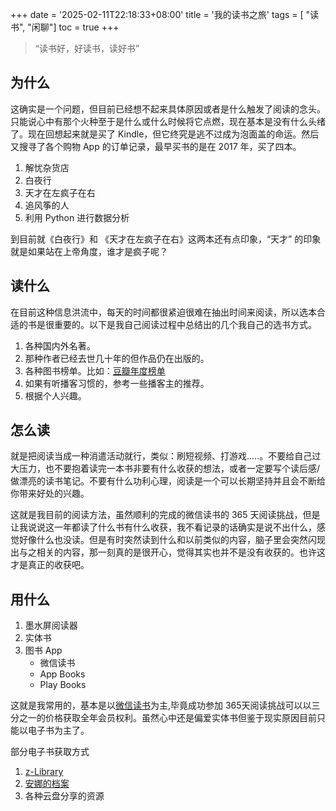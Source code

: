 +++
date = '2025-02-11T22:18:33+08:00'
title = '我的读书之旅'
tags = [ "读书", "闲聊"]
toc = true
+++


> “读书好，好读书，读好书”
## 为什么

这确实是一个问题，但目前已经想不起来具体原因或者是什么触发了阅读的念头。只能说心中有那个火种至于是什么或什么时候将它点燃，现在基本是没有什么头绪了。现在回想起来就是买了 Kindle，但它终究是逃不过成为泡面盖的命运。然后又搜寻了各个购物 App 的订单记录，最早买书的是在 2017 年，买了四本。

1. 解忧杂货店
2. 白夜行
3. 天才在左疯子在右
4. 追风筝的人
5. 利用 Python 进行数据分析

到目前就《白夜行》和 《天才在左疯子在右》这两本还有点印象，“天才” 的印象就是如果站在上帝角度，谁才是疯子呢？

## 读什么

在目前这种信息洪流中，每天的时间都很紧迫很难在抽出时间来阅读，所以选本合适的书是很重要的。以下是我自己阅读过程中总结出的几个我自己的选书方式。

1. 各种国内外名著。
2. 那种作者已经去世几十年的但作品仍在出版的。
3. 各种图书榜单。比如：[豆瓣年度榜单](https://book.douban.com/annual/2024/?fullscreen=1&&dt_from=book_navigation)
4. 如果有听播客习惯的，参考一些播客主的推荐。
5. 根据个人兴趣。

## 怎么读

就是把阅读当成一种消遣活动就行，类似：刷短视频、打游戏.....。不要给自己过大压力，也不要抱着读完一本书非要有什么收获的想法，或者一定要写个读后感/做漂亮的读书笔记。不要有什么功利心理，阅读是一个可以长期坚持并且会不断给你带来好处的兴趣。

这就是我目前的阅读方法，虽然顺利的完成的微信读书的 365 天阅读挑战，但是让我说说这一年都读了什么书有什么收获，我不看记录的话确实是说不出什么，感觉好像什么也没读。但是有时突然读到什么和以前类似的内容，脑子里会突然闪现出与之相关的内容，那一刻真的是很开心，觉得其实也并不是没有收获的。也许这才是真正的收获吧。

## 用什么

1. 墨水屏阅读器
2. 实体书
3. 图书 App
    * 微信读书
    * App Books
    * Play Books 

这就是我常用的，基本是以[微信读书](https://weread.com)为主,毕竟成功参加 365天阅读挑战可以以三分之一的价格获取全年会员权利。虽然心中还是偏爱实体书但鉴于现实原因目前只能以电子书为主了。

部分电子书获取方式

1. [z-Library](https://1lib.sk/?signAll=1&ts=0322)
2. [安娜的档案](https://zh.annas-archive.org/)
3. 各种云盘分享的资源
